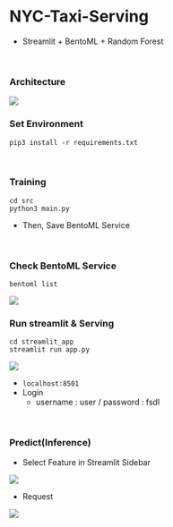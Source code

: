 # NYC-Taxi-Serving
- Streamlit + BentoML + Random Forest


<br />


### Architecture

<img src="https://www.dropbox.com/s/atgmzk4o8mzc2u5/%EC%8A%A4%ED%81%AC%EB%A6%B0%EC%83%B7%202021-05-16%20%EC%98%A4%EC%A0%84%202.25.22.png?raw=1">

<br />


### Set Environment

```
pip3 install -r requirements.txt
```

<br />


### Training
```
cd src
python3 main.py
```


- Then, Save BentoML Service

<br />


### Check BentoML Service

```
bentoml list
```

<img src="https://www.dropbox.com/s/o2kgqt7brvia2qf/%EC%8A%A4%ED%81%AC%EB%A6%B0%EC%83%B7%202021-05-16%20%EC%98%A4%EC%A0%84%202.33.23.png?raw=1">


<br />

### Run streamlit & Serving
```
cd streamlit_app
streamlit run app.py
```


<img src="https://www.dropbox.com/s/lvybnn3a6vhk31s/%EC%8A%A4%ED%81%AC%EB%A6%B0%EC%83%B7%202021-05-16%20%EC%98%A4%EC%A0%84%202.31.26.png?raw=1">


- `localhost:8501`
- Login
    - username : user / password : fsdl

<br />

### Predict(Inference)
- Select Feature in Streamlit Sidebar

<img src="https://www.dropbox.com/s/kv87zshvwg6wfy6/%EC%8A%A4%ED%81%AC%EB%A6%B0%EC%83%B7%202021-05-16%20%EC%98%A4%EC%A0%84%202.30.35.png?raw=1">

- Request

<img src="https://www.dropbox.com/s/yau6zfguczu2bgu/%EC%8A%A4%ED%81%AC%EB%A6%B0%EC%83%B7%202021-05-16%20%EC%98%A4%EC%A0%84%202.30.49.png?raw=1">

